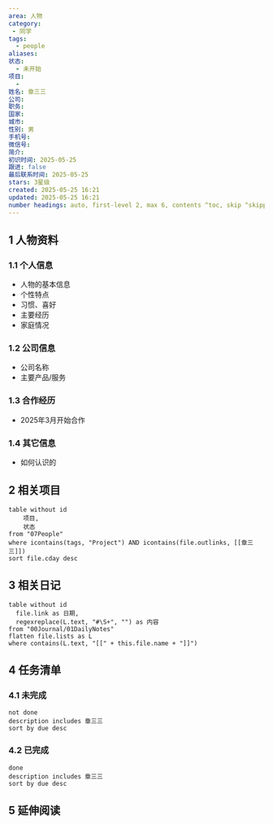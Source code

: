 ```yaml
---
area: 人物
category:
 - 同学
tags:
  - people
aliases: 
状态:
  - 未开始
项目: 
  - 
姓名: 章三三
公司: 
职务: 
国家: 
城市: 
性别: 男
手机号: 
微信号: 
简介: 
初识时间: 2025-05-25
跟进: false
最后联系时间: 2025-05-25
stars: 3星级
created: 2025-05-25 16:21
updated: 2025-05-25 16:21
number headings: auto, first-level 2, max 6, contents ^toc, skip ^skipped, start-at 1, _.1.1
---
```


## 1 人物资料

### 1.1 个人信息
- 人物的基本信息
- 个性特点
- 习惯、喜好
- 主要经历
- 家庭情况

### 1.2 公司信息
- 公司名称
- 主要产品/服务

### 1.3 合作经历
- 2025年3月开始合作

### 1.4 其它信息
- 如何认识的


## 2 相关项目
```dataview
table without id
	项目,
	状态
from "07People"
where icontains(tags, "Project") AND icontains(file.outlinks, [[章三三]])
sort file.cday desc
```

## 3 相关日记

```dataview
table without id
  file.link as 日期,
  regexreplace(L.text, "#\S+", "") as 内容
from "00Journal/01DailyNotes"
flatten file.lists as L
where contains(L.text, "[[" + this.file.name + "]]") 
```

## 4 任务清单
### 4.1 未完成
```tasks
not done
description includes 章三三
sort by due desc
```

### 4.2 已完成
```tasks
done
description includes 章三三
sort by due desc
```

## 5 延伸阅读



